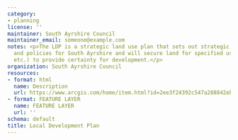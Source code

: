 ```yaml
---
category:
- planning
license: ''
maintainer: South Ayrshire Council
maintainer_email: someone@example.com
notes: <p>The LDP is a strategic land use plan that sets out strategic spatial priorities
  and policies for South Ayrshire and will secure land for specified uses (e.g. housing/industry
  etc.) to provide certainty for development.</p>
organization: South Ayrshire Council
resources:
- format: html
  name: Description
  url: https://www.arcgis.com/home/item.html?id=2ee3f24392c547a288842eb3a62996f0
- format: FEATURE LAYER
  name: FEATURE LAYER
  url: ''
schema: default
title: Local Development Plan
---
```


